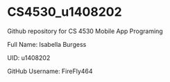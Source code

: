 # CS4530_u1408202
Github repository for CS 4530 Mobile App Programing

Full Name: Isabella Burgess

UID: u1408202

GitHub Username: FireFly464
